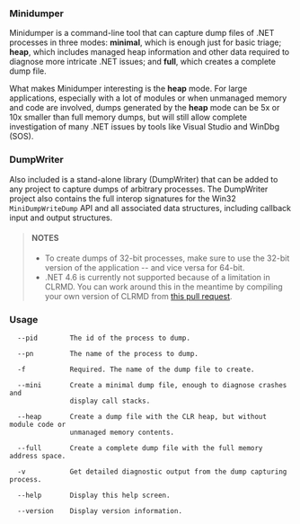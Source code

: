 ### Minidumper

Minidumper is a command-line tool that can capture dump files of .NET processes in three modes: **minimal**, which is enough just for basic triage; **heap**, which includes managed heap information and other data required to diagnose more intricate .NET issues; and **full**, which creates a complete dump file.

What makes Minidumper interesting is the **heap** mode. For large applications, especially with a lot of modules or when unmanaged memory and code are involved, dumps generated by the **heap** mode can be 5x or 10x smaller than full memory dumps, but will still allow complete investigation of many .NET issues by tools like Visual Studio and WinDbg (SOS).

### DumpWriter

Also included is a stand-alone library (DumpWriter) that can be added to any project to capture dumps of arbitrary processes. The DumpWriter project also contains the full interop signatures for the Win32 `MiniDumpWriteDump` API and all associated data structures, including callback input and output structures.

> #### NOTES
> * To create dumps of 32-bit processes, make sure to use the 32-bit version of the application -- and vice versa for 64-bit.
> * .NET 4.6 is currently not supported because of a limitation in CLRMD. You can work around this in the meantime by compiling your own version of CLRMD from [this pull request](https://github.com/Microsoft/dotnetsamples/pull/23/files).

### Usage

```
  --pid        The id of the process to dump.

  --pn         The name of the process to dump.

  -f           Required. The name of the dump file to create.

  --mini       Create a minimal dump file, enough to diagnose crashes and
               display call stacks.

  --heap       Create a dump file with the CLR heap, but without module code or
               unmanaged memory contents.

  --full       Create a complete dump file with the full memory address space.

  -v           Get detailed diagnostic output from the dump capturing process.

  --help       Display this help screen.

  --version    Display version information.
```
